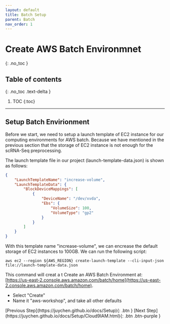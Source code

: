 ```yaml
---
layout: default
title: Batch Setup
parent: Batch
nav_order: 1
---
```


# Create AWS Batch Environmnet
{: .no_toc }

## Table of contents
{: .no_toc .text-delta }

1. TOC
{:toc}

---

## Setup Batch Envirionment

Before we start, we need to setup a launch template of EC2 instance for our computing environments for AWS batch. Because we have mentioned in the previous section that the storage of EC2 instance is not enough for the scRNA-Seq preprocessing.

The launch template file in our project (launch-template-data.json) is shown as follows:
```json
{
    "LaunchTemplateName": "increase-volume",
    "LaunchTemplateData": {
        "BlockDeviceMappings": [
            {
                "DeviceName": "/dev/xvda",
                "Ebs": {
                    "VolumeSize": 100,
                    "VolumeType": "gp2"
                }
            }
        ]
    }
}
```
With this template name "increase-volume", we can encrease the default storage of EC2 instances to 100GB. We can run the following script: 

```shell
aws ec2 --region ${AWS_REGION} create-launch-template --cli-input-json file://launch-template-data.json
```



This command will creat a t
Create an AWS Batch Environment at: [https://us-east-2.console.aws.amazon.com/batch/home](https://us-east-2.console.aws.amazon.com/batch/home).

- Select "Create"
- Name it "aws-workshop", and take all other defaults

<div class="code-example" markdown="1">
[Previous Step](https://juychen.github.io/docs/Setup){: .btn }
[Next Step](https://juychen.github.io/docs/Setup/Cloud9IAM.html){: .btn .btn-purple }
</div>
